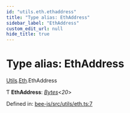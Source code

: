 ```yaml
---
id: "utils.eth.ethaddress"
title: "Type alias: EthAddress"
sidebar_label: "EthAddress"
custom_edit_url: null
hide_title: true
---
```


# Type alias: EthAddress

[Utils](../modules/utils.md).[Eth](../modules/utils.eth.md).EthAddress

Ƭ **EthAddress**: [*Bytes*](../interfaces/utils.bytes.bytes.md)<*20*\>

Defined in: [bee-js/src/utils/eth.ts:7](https://github.com/ethersphere/bee-js/blob/9a547fe/src/utils/eth.ts#L7)
